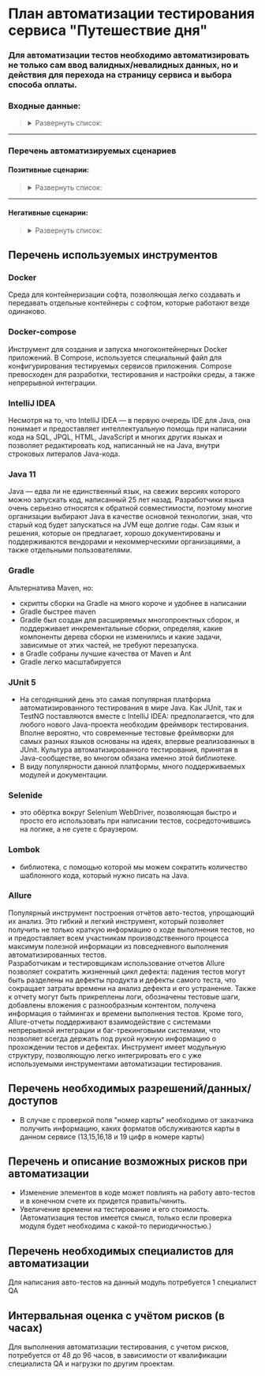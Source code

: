 # План автоматизации тестирования сервиса "Путешествие дня"

### Для автоматизации тестов необходимо автоматизировать не только сам ввод валидных/невалидных данных, но и действия для перехода на страницу сервиса и выбора способа оплаты.

### Входные данные:
> <details>
> <summary>Развернуть список:</summary> 
>Валидные карты для тестирования:
>
>- 4444 4444 4444 4441, status APPROVED
>- 4444 4444 4444 4442, status DECLINED
>
>Валидные данные для карт:
>- Номер карты из 16 цифр.
>- Месяц в формате от 01 до 12.
>- Год в формате двух последних цифр полного номера года. (например, 23, 24 и тд)
>- Владелец в формате двух слов (Имя и Фамилия) буквами латинского алфавита
>- CVC в формате 3х цифр.
>
>Валидные данные срока действия карты устанавливаются не ранее текущей даты и не старше 5 лет от текущей даты.
> </details>    
---

### Перечень автоматизируемых сценариев
#### Позитивные сценарии:
> <details>
> <summary>Развернуть список:</summary>
>
> 1) Нажимаем кнопку "Купить" 
>- вводим валидные данные карты 4444 4444 4444 4441. 
>- Нажимаем кнопку "Продолжить". 
>- Ожидаемый результат "Успешно". 
>- В БД в payment_entity появилась запись со статусом APPROVED.
>
> 2) Нажимаем кнопку "Купить"
>- Вводим валидные данные карты 4444 4444 4444 4442. 
>- Нажимаем кнопку "Продолжить". 
>- Ожидаемый результат "Ошибка". 
>- В БД в payment_entity появилась запись со статусом DECLINED.
>
> 3) Нажимаем кнопку "Купить в кредит"
>- Вводим валидные данные карты 4444 4444 4444 4441. 
>- Нажимаем кнопку "Продолжить". 
>- Ожидаемый результат "Успешно". 
>- В БД в credit_request_entity появилась запись со статусом APPROVED.
>
> 4) Нажимаем кнопку "Купить в кредит" 
>- Вводим валидные данные карты 4444 4444 4444 4442. 
>- Нажимаем кнопку "Продолжить". 
>- Ожидаемый результат "Ошибка". 
>- В БД в credit_request_entity появилась запись со статусом DECLINED.
> </details>
---

#### Негативные сценарии:
> <details>
> <summary>Развернуть список:</summary>
>
>#### 1) Невалидные данные номера карты:
> <details>
> <summary>Развернуть список:</summary>
>
> 1) Оставляем пустое поле.
>- Остальные поля заполняем валидными данными.
>- Нажимаем кнопку "Продолжить".
>- Ожидаемый результат: сообщение об ошибке "Неверный формат".
>
> 2) Заполняем поле невалидным номером карты, например: 4455 5666 6555 5555.
>- Остальные поля заполняем валидными данными.
>- Нажимаем кнопку "Продолжить".
>- Ожидаемый результат сообщение "Ошибка".
>
> 3) Заполняем поле карты не полностью (менее 16 знаков).
>- Остальные поля заполняем валидными данными.
>- Нажимаем кнопку "Продолжить".
>- Ожидаемый результат сообщение "Неверный формат".
>
> 4) Заполняем поле карты более 16 знаков.
>- Остальные поля заполняем валидными данными.
>- Ожидаемый результат: символы больше не вводятся в поле ввода.
>
> 5) Заполняем поле карты буквами (рус\лат).
>- Ожидаемый результат: буквы не вводятся.
>
> 6) Заполняем поле карты спецсимволами.
>- Ожидаемый результат: символы не вводятся.
> </details>
>
>#### 2) Невалидные данные в поле месяц:
> <details>
> <summary>Развернуть список:</summary>
>
> 1) Оставляем пустое поле.
>- Остальные поля заполняем валидными данными.
>- Нажимаем кнопку "Продолжить".
>- Ожидаемый результат: сообщение об ошибке "Неверный формат".
>
> 2) Заполняем поле цифрами до 10, не ставя впереди 0.
>- Остальные поля заполняем валидными данными.
>- Нажимаем кнопку "Продолжить".
>- Ожидаемый результат: сообщение об ошибке "Неверный формат".
>
> 3) Заполняем поле ввода более 2 символов.
>- Ожидаемый результат: символы больше 2 символов не вводятся в поле ввода.
>
> 4) Заполняем поле карты буквами и спецсимволами.
>- Ожидаемый результат: буквы и символы не вводятся.
>
> 5) Заполняем поле ввода цифрами 13 и более.
>- Остальные поля заполняем валидными данными.
>- Нажимаем кнопку "Продолжить".
>- Ожидаемый результат: "Неверно указан срок действия карты"
> </details>
>
>#### 3) Невалидные данные в поле год:
> <details>
> <summary>Развернуть список:</summary>
>
> 1) Оставляем пустое поле.
>- Остальные поля заполняем валидными данными.
>- Нажимаем кнопку "Продолжить".
>- Ожидаемый результат: сообщение об ошибке "Неверный формат".
> 2) Заполняем поле годом меньше текущего.
>- Остальные поля заполняем валидными данными.
>- Нажимаем кнопку "Продолжить".
>- Ожидаемый результат: сообщение об ошибке "Истёк срок действия карты".
> 3) Заполняем поле ввода более 2 символов.
>- Ожидаемый результат: символы больше 2 символов не вводятся в поле ввода.
> 4) Заполняем поле карты буквами и спецсимволами.
>- Ожидаемый результат: буквы и символы не вводятся.
> 5) Заполняем поле годом, чтобы дата(месяц, год) превышала срок действия карты.
>- Остальные поля заполняем валидными данными.
>- Нажимаем кнопку "Продолжить".
>- Ожидаемый результат: "Неверно указан срок действия карты"
> </details>
>
>#### 4) Невалидные данные в поле Владелец:
> <details>
> <summary>Развернуть список:</summary>
>
> 1) Оставляем пустое поле.
>- Остальные поля заполняем валидными данными.
>- Нажимаем кнопку "Продолжить".
>- Ожидаемый результат: сообщение об ошибке "Поле обязательно для заполнения".
> 2) Заполняем поле именем Владельца на русском языке.
>- Остальные поля заполняем валидными данными.
>- Нажимаем кнопку "Продолжить".
>- Ожидаемый результат: сообщение об ошибке.
> 3) Заполняем поле одним словом.
>- Остальные поля заполняем валидными данными.
>- Нажимаем кнопку "Продолжить".
>- Ожидаемый результат: сообщение об ошибке.
> 4) Заполняем поле тремя и более словами.
>- Ожидаемый результат: сообщение об ошибке
> 5) Заполняем поле цифрами.
> - Ожидаемый результат: цифры не вводятся.
> 6) Заполняем поле спецсимволами.
>- Ожидаемый результат: спецсимволы не вводятся
> </details>
>
>#### 5) Невалидные данные в поле CVC/CVV:
> <details>
> <summary>Развернуть список:</summary>
>
> 1) Оставляем пустое поле.
>- Остальные поля заполняем валидными данными.
>- Нажимаем кнопку "Продолжить".
>- Ожидаемый результат: сообщение об ошибке "Поле обязательно для заполнения".
> 2) Вводим значения менее трех цифр.
> - Остальные поля заполняем валидными данными.
>- Нажимаем кнопку "Продолжить".
>- Ожидаемый результат: сообщение об ошибке "Неверный формат"
> 3) Вводим значения более трех цифр.
>- Ожидаемый результат: значения более 3х символов не вводятся
> 5) Вводим значения буквами.
>- Ожидаемый результат: символы не вводятся
> 6) Вводим значения спецсимволами.
>- Ожидаемый результат: символы не вводятся.
> </details>
> </details>

## Перечень используемых инструментов

### Docker
Среда для контейнеризации софта, позволяющая легко создавать и передавать отдельные контейнеры с софтом, которые работают везде одинаково.

### Docker-compose
Инструмент для создания и запуска многоконтейнерных Docker приложений. В Compose, используется специальный файл для конфигурирования тестируемых сервисов приложения. Compose превосходен для разработки, тестирования и настройки среды, а также непрерывной интеграции.

### IntelliJ IDEA
Несмотря на то, что IntelliJ IDEA — в первую очередь IDE для Java, она понимает и предоставляет интеллектуальную помощь при написании кода на SQL, JPQL, HTML, JavaScript и многих других языках и позволяет редактировать код, написанный не на Java, внутри строковых литералов Java-кода.

### Java 11
Java — едва ли не единственный язык, на свежих версиях которого можно запускать код, написанный 25 лет назад. Разработчики языка очень серьезно относятся к обратной совместимости, поэтому многие организации выбирают Java в качестве основной технологии, зная, что старый код будет запускаться на JVM еще долгие годы.
Сам язык и решения, которые он предлагает, хорошо документированы и поддерживаются вендорами и некоммерческими организациями, а также отдельными пользователями.

### Gradle
Альтернатива Maven, но:
- скрипты сборки на Gradle на много короче и удобнее в написании
- Gradle быстрее maven
- Gradle был создан для расширяемых многопроектных сборок, и поддерживает инкрементальные сборки, определяя, какие компоненты дерева сборки не изменились и какие задачи, зависимые от этих частей, не требуют перезапуска.
- в Gradle собраны лучшие качества от Maven и Ant
- Gradle легко масштабируется
### JUnit 5
- На сегодняшний день это самая популярная платформа автоматизированного тестирования в мире Java. Как JUnit, так и TestNG поставляются вместе с IntelliJ IDEA: предполагается, что для любого нового Java-проекта необходим фреймворк тестирования. Вполне вероятно, что современные тестовые фреймворки для самых разных языков основаны на идеях, впервые реализованных в JUnit. Культура автоматизированного тестирования, принятая в Java-сообществе, во многом обязана именно этой библиотеке.
- В виду популярности данной платформы, много поддерживаемых модулей и документации.
### Selenide
- это обёртка вокруг Selenium WebDriver, позволяющая быстро и просто его использовать при написании тестов, сосредоточившись на логике, а не суете с браузером.
### Lombok
- библиотека, с помощью которой мы можем сократить количество шаблонного кода, который нужно писать на Java.
### Allure
Популярный инструмент построения отчётов авто-тестов, упрощающий их анализ. Это гибкий и легкий инструмент, который позволяет получить не только краткую информацию о ходе выполнения тестов, но и предоставляет всем участникам производственного процесса максимум полезной информации из повседневного выполнения автоматизированных тестов.  
Разработчикам и тестировщикам использование отчетов Allure позволяет сократить жизненный цикл дефекта: падения тестов могут быть разделены на дефекты продукта и дефекты самого теста, что сокращает затраты времени на анализ дефекта и его устранение. Также к отчету могут быть прикреплены логи, обозначены тестовые шаги, добавлены вложения с разнообразным контентом, получена информация о таймингах и времени выполнения тестов. Кроме того, Allure-отчеты поддерживают взаимодействие с системами непрерывной интеграции и баг-трекинговыми системами, что позволяет всегда держать под рукой нужную информацию о прохождении тестов и дефектах. Инструмент имеет модульную структуру, позволяющую легко интегрировать его с уже используемыми инструментами автоматизации тестирования.


## Перечень необходимых разрешений/данных/доступов
- В случае с проверкой поля "номер карты" необходимо от заказчика получить информацию, каких форматов обслуживаются карты в данном сервисе (13,15,16,18 и 19 цифр в номере карты)

## Перечень и описание возможных рисков при автоматизации
- Изменение элементов в коде может повлиять на работу авто-тестов и в конечном счете их придется править/чинить.
- Увеличение времени на тестирование и его стоимость. (Автоматизация тестов имеется смысл, только если проверка модуля будет необходима с какой-то периодичностью.)

## Перечень необходимых специалистов для автоматизации
Для написания авто-тестов на данный модуль потребуется 1 специалист QA

## Интервальная оценка с учётом рисков (в часах)
Для выполнения автоматизации тестирования, с учетом рисков, потребуется от 48 до 96 часов, в зависимости от квалификации специалиста QA и нагрузки по другим проектам.